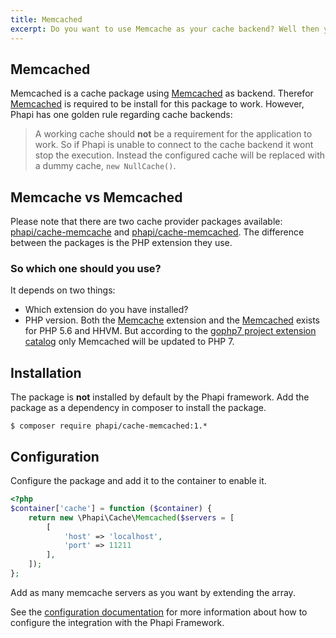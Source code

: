```yaml
---
title: Memcached
excerpt: Do you want to use Memcache as your cache backend? Well then you have come to the right place.
---
```


## Memcached
Memcached is a cache package using [Memcached](http://php.net/manual/en/book.memcached.php) as backend. Therefor [Memcached](http://php.net/manual/en/book.memcached.php) is required to be install for this package to work. However, Phapi has one golden rule regarding cache backends:

> A working cache should **not** be a requirement for the application to work. So if Phapi is unable to connect to the cache backend it wont stop the execution. Instead the configured cache will be replaced with a dummy cache, <code>new NullCache()</code>.

## Memcache vs Memcached
Please note that there are two cache provider packages available: [phapi/cache-memcache](https://github.com/phapi/cache-memcache) and [phapi/cache-memcached](https://github.com/phapi/cache-memcached). The difference between the packages is the PHP extension they use.

### So which one should you use?
It depends on two things:

- Which extension do you have installed?
- PHP version. Both the [Memcache](http://php.net/manual/en/book.memcache.php) extension and the [Memcached](http://php.net/manual/en/book.memcached.php) exists for PHP 5.6 and HHVM. But according to the [gophp7 project extension catalog](https://github.com/gophp7/gophp7-ext/wiki/extensions-catalog) only Memcached will be updated to PHP 7.

## Installation
The package is **not** installed by default by the Phapi framework. Add the package as a dependency in composer to install the package.

```shell
$ composer require phapi/cache-memcached:1.*
```

## Configuration
Configure the package and add it to the container to enable it.

```php
<?php
$container['cache'] = function ($container) {
    return new \Phapi\Cache\Memcached($servers = [
        [
            'host' => 'localhost',
            'port' => 11211
        ],
    ]);
};
```

Add as many memcache servers as you want by extending the array.

See the [configuration documentation](/docs/started/configuration/) for more information about how to configure the integration with the Phapi Framework.

